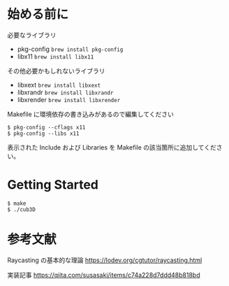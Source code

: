 # 始める前に

必要なライブラリ

- pkg-config `brew install pkg-config`
- libx11 `brew install libx11`

その他必要かもしれないライブラリ

- libxext `brew install libxext`
- libxrandr `brew install libxrandr`
- libxrender `brew install libxrender`

Makefile に環境依存の書き込みがあるので編集してください

```
$ pkg-config --cflags x11
$ pkg-config --libs x11
```

表示された Include および Libraries を Makefile の該当箇所に追加してください。

# Getting Started

```
$ make
$ ./cub3D
```

# 参考文献

Raycasting の基本的な理論
https://lodev.org/cgtutor/raycasting.html

実装記事
https://qiita.com/susasaki/items/c74a228d7ddd48b818bd
